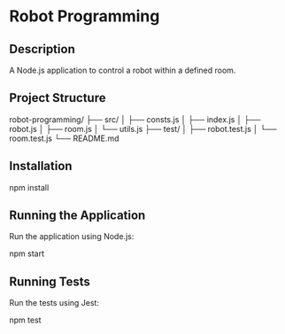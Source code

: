 # Robot Programming

## Description

A Node.js application to control a robot within a defined room.

## Project Structure

robot-programming/
├── src/
│ ├── consts.js
│ ├── index.js
│ ├── robot.js
│ ├── room.js
│ └── utils.js
├── test/
│ ├── robot.test.js
│ └── room.test.js
└── README.md


## Installation
npm install


## Running the Application
Run the application using Node.js:

npm start

## Running Tests
Run the tests using Jest:

npm test